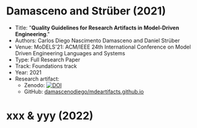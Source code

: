# Damasceno and Strüber (2021)

* Title: "**Quality Guidelines for Research Artifacts in Model-Driven Engineering**."
* Authors: Carlos Diego Nascimento Damasceno and Daniel Strüber
* Venue: MoDELS'21: ACM/IEEE 24th International Conference on Model Driven Engineering Languages and Systems
* Type: Full Research Paper
* Track: Foundations track
* Year: 2021
* Research artifact:
    - Zenodo: [![DOI](https://zenodo.org/badge/DOI/10.5281/zenodo.5094439.svg)](https://doi.org/10.5281/zenodo.5094439)
    - GitHub: [damascenodiego/mdeartifacts.github.io](https://github.com/damascenodiego/mdeartifacts.github.io/tree/main/artifacts/202107_models)

# xxx & yyy (2022)





